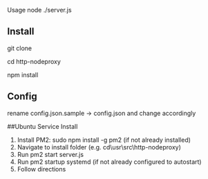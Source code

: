 Usage node ./server.js

## Install

git clone 

cd http-nodeproxy

npm install

## Config

rename config.json.sample -> config.json and change accordingly

##Ubuntu Service Install

1) Install PM2: sudo npm install -g pm2 (if not already installed)
2) Navigate to install folder (e.g. cd\usr\src\http-nodeproxy) 
3) Run pm2 start server.js
4) Run pm2 startup systemd (if not already configured to autostart)
5) Follow directions